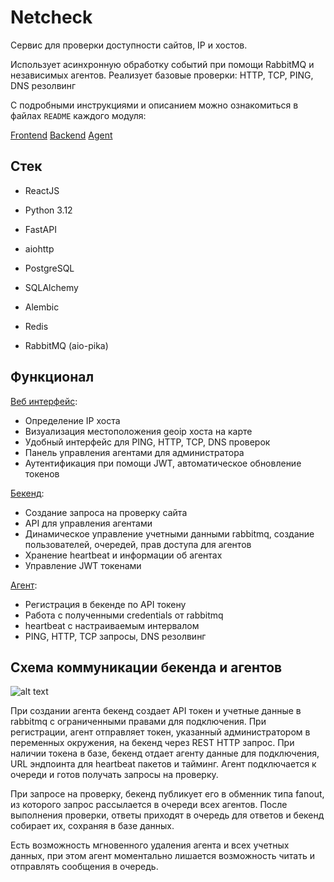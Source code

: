 # Netcheck

Сервис для проверки доступности сайтов, IP и хостов.

Использует асинхронную обработку событий при помощи RabbitMQ и независимых агентов.
Реализует базовые проверки: HTTP, TCP, PING, DNS резолвинг

С подробными инструкциями и описанием можно ознакомиться в файлах `README` каждого модуля:

[Frontend](./frontend/README.md)
[Backend](./backend/README.md)
[Agent](./agent/README.md)

## Стек

- ReactJS

- Python 3.12
- FastAPI
- aiohttp
- PostgreSQL
- SQLAlchemy
- Alembic
- Redis
- RabbitMQ (aio-pika)

## Функционал

[Веб интерфейс](./frontend/README.md):
- Определение IP хоста
- Визуализация местоположения geoip хоста на карте
- Удобный интерфейс для PING, HTTP, TCP, DNS проверок
- Панель управления агентами для администратора
- Аутентификация при помощи JWT, автоматическое обновление токенов


[Бекенд](./backend/README.md):
- Создание запроса на проверку сайта
- API для управления агентами
- Динамическое управление учетными данными rabbitmq, создание пользователей, очередей, прав доступа для агентов
- Хранение heartbeat и информации об агентах
- Управление JWT токенами 


[Агент](./agent/README.md):
- Регистрация в бекенде по API токену
- Работа с полученными credentials от rabbitmq
- heartbeat с настраиваемым интервалом
- PING, HTTP, TCP запросы, DNS резолвинг


## Схема коммуникации бекенда и агентов

![alt text](https://gist.githubusercontent.com/imbalet/977e5cef0a2bdcfdbe37649993ccc433/raw/605cfd20c320c013350a9bbebb76488044278158/aeza_schema.svg)

При создании агента бекенд создает API токен и учетные данные в rabbitmq c ограниченными правами для подключения. При регистрации, агент отправляет токен, указанный администратором в переменных окружения, на бекенд через REST HTTP запрос. При наличии токена в базе, бекенд отдает агенту данные для подключения, URL эндпоинта для heartbeat пакетов и тайминг. Агент подключается к очереди и готов получать запросы на проверку. 

При запросе на проверку, бекенд публикует его в обменник типа fanout, из которого запрос рассылается в очереди всех агентов. После выполнения проверки, ответы приходят в очередь для ответов и бекенд собирает их, сохраняя в базе данных.

Есть возможность мгновенного удаления агента и всех учетных данных, при этом агент моментально лишается возможность читать и отправлять сообщения в очередь.
